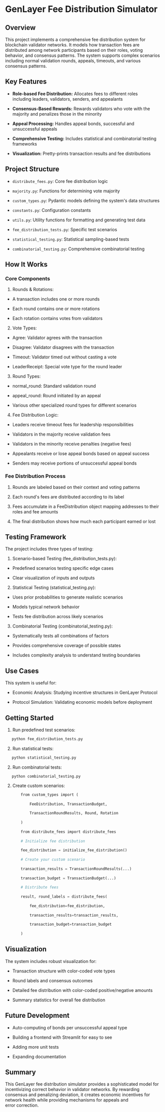 # GenLayer Fee Distribution Simulator

## Overview

This project implements a comprehensive fee distribution system for blockchain validator networks. It models how transaction fees are distributed among network participants based on their roles, voting behavior, and consensus patterns. The system supports complex scenarios including normal validation rounds, appeals, timeouts, and various consensus patterns.

## Key Features

- **Role-based Fee Distribution:** Allocates fees to different roles including leaders, validators, senders, and appealants

- **Consensus-Based Rewards:** Rewards validators who vote with the majority and penalizes those in the minority

- **Appeal Processing:** Handles appeal bonds, successful and unsuccessful appeals

- **Comprehensive Testing:** Includes statistical and combinatorial testing frameworks

- **Visualization:** Pretty-prints transaction results and fee distributions

## Project Structure

- `distribute_fees.py`: Core fee distribution logic

- `majority.py`: Functions for determining vote majority

- `custom_types.py`: Pydantic models defining the system's data structures

- `constants.py`: Configuration constants

- `utils.py`: Utility functions for formatting and generating test data

- `fee_distribution_tests.py`: Specific test scenarios

- `statistical_testing.py`: Statistical sampling-based tests

- `combinatorial_testing.py`: Comprehensive combinatorial testing

## How It Works

### Core Components

1. Rounds & Rotations:

- A transaction includes one or more rounds

- Each round contains one or more rotations

- Each rotation contains votes from validators

2. Vote Types:

- Agree: Validator agrees with the transaction

- Disagree: Validator disagrees with the transaction

- Timeout: Validator timed out without casting a vote

- LeaderReceipt: Special vote type for the round leader

3. Round Types:

- normal_round: Standard validation round

- appeal_round: Round initiated by an appeal

- Various other specialized round types for different scenarios

4. Fee Distribution Logic:

- Leaders receive timeout fees for leadership responsibilities

- Validators in the majority receive validation fees

- Validators in the minority receive penalties (negative fees)

- Appealants receive or lose appeal bonds based on appeal success

- Senders may receive portions of unsuccessful appeal bonds

### Fee Distribution Process

1. Rounds are labeled based on their context and voting patterns

2. Each round's fees are distributed according to its label

3. Fees accumulate in a FeeDistribution object mapping addresses to their roles and fee amounts

4. The final distribution shows how much each participant earned or lost

## Testing Framework

The project includes three types of testing:

1. Scenario-based Testing (fee_distribution_tests.py):

- Predefined scenarios testing specific edge cases

- Clear visualization of inputs and outputs

2. Statistical Testing (statistical_testing.py):

- Uses prior probabilities to generate realistic scenarios

- Models typical network behavior

- Tests fee distribution across likely scenarios

3. Combinatorial Testing (combinatorial_testing.py):

- Systematically tests all combinations of factors

- Provides comprehensive coverage of possible states

- Includes complexity analysis to understand testing boundaries

## Use Cases

This system is useful for:

- Economic Analysis: Studying incentive structures in GenLayer Protocol

- Protocol Simulation: Validating economic models before deployment

## Getting Started

1. Run predefined test scenarios:
    
```bash
   python fee_distribution_tests.py
``` 

2. Run statistical tests:
    
```bash    
   python statistical_testing.py
```    

2. Run combinatorial tests:
```    
   python combinatorial_testing.py
``` 

2. Create custom scenarios:
    
```python
       from custom_types import (
    
           FeeDistribution, TransactionBudget, 
    
           TransactionRoundResults, Round, Rotation
    
       )
    
       from distribute_fees import distribute_fees
    
       # Initialize fee distribution
    
       fee_distribution = initialize_fee_distribution()
    
       # Create your custom scenario
    
       transaction_results = TransactionRoundResults(...)
    
       transaction_budget = TransactionBudget(...)
    
       # Distribute fees
    
       result, round_labels = distribute_fees(
    
           fee_distribution=fee_distribution,
    
           transaction_results=transaction_results,
    
           transaction_budget=transaction_budget
    
       )
```    

## Visualization

The system includes robust visualization for:

- Transaction structure with color-coded vote types

- Round labels and consensus outcomes

- Detailed fee distribution with color-coded positive/negative amounts

- Summary statistics for overall fee distribution

## Future Development

- Auto-computing of bonds per unsuccessful appeal type

- Building a frontend with Streamlit for easy to see

- Adding more unit tests

- Expanding documentation

## Summary

This GenLayer fee distribution simulator provides a sophisticated model for incentivizing correct behavior in validator networks. By rewarding consensus and penalizing deviation, it creates economic incentives for network health while providing mechanisms for appeals and error correction.